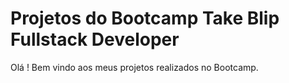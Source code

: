 # Projetos do Bootcamp Take Blip Fullstack Developer

Olá ! Bem vindo aos meus projetos realizados no Bootcamp.
